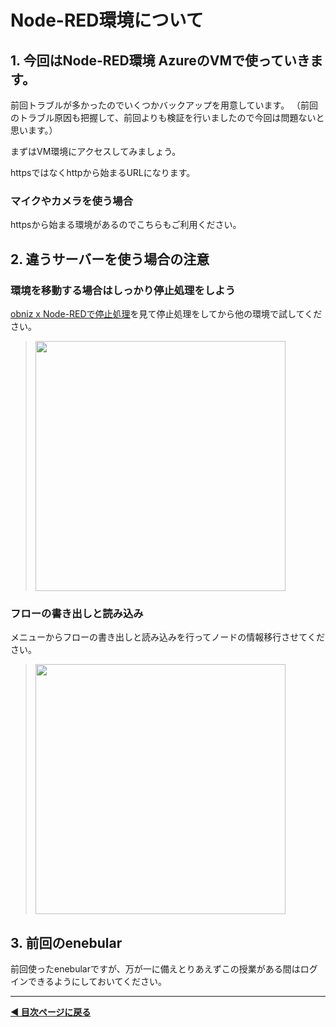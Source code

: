 # Node-RED環境について

## 1. 今回はNode-RED環境 AzureのVMで使っていきます。

前回トラブルが多かったのでいくつかバックアップを用意しています。
（前回のトラブル原因も把握して、前回よりも検証を行いましたので今回は問題ないと思います。）

まずはVM環境にアクセスしてみましょう。

httpsではなくhttpから始まるURLになります。

### マイクやカメラを使う場合


httpsから始まる環境があるのでこちらもご利用ください。

## 2. 違うサーバーを使う場合の注意

### 環境を移動する場合はしっかり停止処理をしよう

[obniz x Node-REDで停止処理](https://qiita.com/n0bisuke/items/28d44edc290a0dddc8b0)を見て停止処理をしてから他の環境で試してください。

> <img src="https://i.gyazo.com/e2123bb84d0564beadfc554549c49dd0.jpg" width="400px" />

### フローの書き出しと読み込み

メニューからフローの書き出しと読み込みを行ってノードの情報移行させてください。

> <img src="https://i.gyazo.com/93483ee1c9f89feae5382a5dad3bcbde.png" width="400px" />

## 3. 前回のenebular

前回使ったenebularですが、万が一に備えとりあえずこの授業がある間はログインできるようにしておいてください。

---

**[◀ 目次ページに戻る](./readme.md)**
